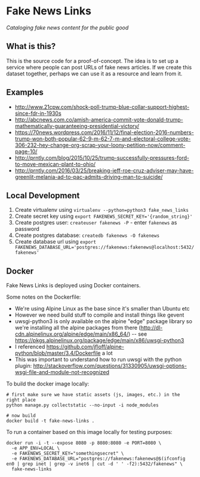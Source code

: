 # Fake News Links

_Cataloging fake news content for the public good_
 
## What is this?

This is the source code for a proof-of-concept. The idea is to set up a service where people can post URLs of fake news articles. If we create this dataset together, perhaps we can use it as a resource and learn from it. 
 
 
## Examples

- http://www.21cpw.com/shock-poll-trump-blue-collar-support-highest-since-fdr-in-1930s
- http://abcnews.com.co/amish-america-commit-vote-donald-trump-mathematically-guaranteeing-presidential-victory/
- https://70news.wordpress.com/2016/11/12/final-election-2016-numbers-trump-won-both-popular-62-9-m-62-7-m-and-electoral-college-vote-306-232-hey-change-org-scrap-your-loony-petition-now/comment-page-10/
- http://prntly.com/blog/2015/10/25/trump-successfully-pressures-ford-to-move-mexican-plant-to-ohio/
- http://prntly.com/2016/03/25/breaking-jeff-roe-cruz-adviser-may-have-greenlit-melania-ad-to-pac-admits-driving-man-to-suicide/


## Local Development

1. Create virtualenv using `virtualenv --python=python3 fake_news_links`
1. Create secret key using `export FAKENEWS_SECRET_KEY='{random_string}'`
1. Create postgres user: `createuser fakenews -P` - enter `fakenews` as password
1. Create postgres database: `createdb fakenews -O fakenews`
1. Create database url using `export FAKENEWS_DATABASE_URL='postgres://fakenews:fakenews@localhost:5432/fakenews'`


## Docker

Fake News Links is deployed using Docker containers.

Some notes on the Dockerfile:

- We're using Alpine Linux as the base since it's smaller than Ubuntu etc
- However we need build stuff to compile and install things like gevent
- uwsgi-python3 is only available on the alpine "edge" package library so we're installing all the alpine packages from there (http://dl-cdn.alpinelinux.org/alpine/edge/main/x86_64/) -- see https://pkgs.alpinelinux.org/package/edge/main/x86/uwsgi-python3
- I referenced https://github.com/jfloff/alpine-python/blob/master/3.4/Dockerfile a lot
- This was important to understand how to run uwsgi with the python plugin: http://stackoverflow.com/questions/31330905/uwsgi-options-wsgi-file-and-module-not-recognized

To build the docker image locally:

```
# first make sure we have static assets (js, images, etc.) in the right place
python manage.py collectstatic --no-input -i node_modules

# now build
docker build -t fake-news-links .
```

To run a container based on this image locally for testing purposes:
```
docker run -i -t --expose 8080 -p 8080:8080 -e PORT=8080 \
  -e APP_ENV=LOCAL \
  -e FAKENEWS_SECRET_KEY="somethingsecret" \
  -e FAKENEWS_DATABASE_URL="postgres://fakenews:fakenews@$(ifconfig en0 | grep inet | grep -v inet6 | cut -d ' ' -f2):5432/fakenews" \
  fake-news-links
```
